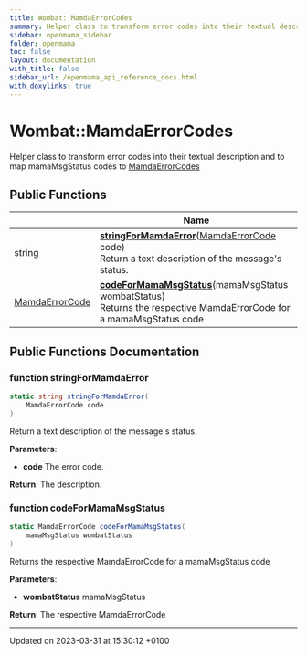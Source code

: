 ```yaml
---
title: Wombat::MamdaErrorCodes
summary: Helper class to transform error codes into their textual description and to map mamaMsgStatus codes to MamdaErrorCodes
sidebar: openmama_sidebar
folder: openmama
toc: false
layout: documentation
with_title: false
sidebar_url: /openmama_api_reference_docs.html
with_doxylinks: true
---
```


# Wombat::MamdaErrorCodes



Helper class to transform error codes into their textual description and to map mamaMsgStatus codes to [MamdaErrorCodes]()

## Public Functions

|                | Name           |
| -------------- | -------------- |
| string | **[stringForMamdaError](classWombat_1_1MamdaErrorCodes.html#function-stringformamdaerror)**([MamdaErrorCode](namespaceWombat.html#enum-mamdaerrorcode) code)<br>Return a text description of the message's status.  |
| [MamdaErrorCode](namespaceWombat.html#enum-mamdaerrorcode) | **[codeForMamaMsgStatus](classWombat_1_1MamdaErrorCodes.html#function-codeformamamsgstatus)**(mamaMsgStatus wombatStatus)<br>Returns the respective MamdaErrorCode for a mamaMsgStatus code  |

## Public Functions Documentation

### function stringForMamdaError

```csharp
static string stringForMamdaError(
    MamdaErrorCode code
)
```

Return a text description of the message's status. 

**Parameters**: 

  * **code** The error code.


**Return**: The description.

### function codeForMamaMsgStatus

```csharp
static MamdaErrorCode codeForMamaMsgStatus(
    mamaMsgStatus wombatStatus
)
```

Returns the respective MamdaErrorCode for a mamaMsgStatus code 

**Parameters**: 

  * **wombatStatus** mamaMsgStatus


**Return**: The respective MamdaErrorCode

-------------------------------

Updated on 2023-03-31 at 15:30:12 +0100